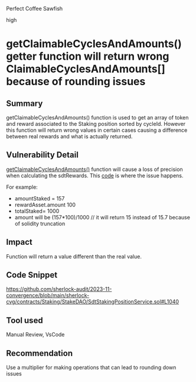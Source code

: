 Perfect Coffee Sawfish

high

# getClaimableCyclesAndAmounts() getter function will return wrong ClaimableCyclesAndAmounts[] because of rounding issues

## Summary
getClaimableCyclesAndAmounts() function is used to get an array of token and reward associated to the Staking position sorted by cycleId. However this function will return wrong values in certain cases causing a difference between real rewards and what is actually returned.

## Vulnerability Detail
[getClaimableCyclesAndAmounts()](https://github.com/sherlock-audit/2023-11-convergence/blob/main/sherlock-cvg/contracts/Staking/StakeDAO/SdtStakingPositionService.sol#L997) function will cause a loss of precision when calculating the sdtRewards. This [code](https://github.com/sherlock-audit/2023-11-convergence/blob/main/sherlock-cvg/contracts/Staking/StakeDAO/SdtStakingPositionService.sol#L1040) is where the issue happens.

For example:

- amountStaked = 157
- rewardAsset.amount 100
- totalStaked= 1000
- amount will be (157*100)/1000 // it will return 15 instead of 15.7 because of solidity truncation

## Impact
Function will return a value different than the real value.

## Code Snippet
https://github.com/sherlock-audit/2023-11-convergence/blob/main/sherlock-cvg/contracts/Staking/StakeDAO/SdtStakingPositionService.sol#L1040

## Tool used

Manual Review,
VsCode

## Recommendation
Use a multiplier for making operations that can lead to rounding down issues
